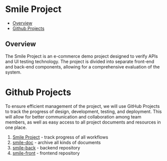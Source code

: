 # Smile Project

* [Overview](#Overview)
* [Github Projects](#Github-Projects)

## Overview

The Smile Project is an e-commerce demo project designed to verify APIs and UI testing technology. The project is divided into separate front-end and back-end components, allowing for a comprehensive evaluation of the system.

# Github Projects

To ensure efficient management of the project, we will use GitHub Projects to track the progress of design, development, testing, and deployment. This will allow for better communication and collaboration among team members, as well as easy access to all project documents and resources in one place.

1. [Smile Project](https://github.com/users/siyingcheng/projects/2) - track progress of all workflows
2. [smile-doc](https://github.com/siyingcheng/smile-doc) - archive all kinds of documents
3. [smile-back](https://github.com/siyingcheng/smile-back) - backend repository
4. [smile-front](https://github.com/siyingcheng/smile-front) - frontend repository
